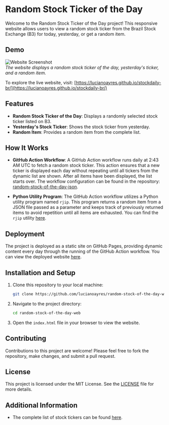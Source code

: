 # Random Stock Ticker of the Day

Welcome to the Random Stock Ticker of the Day project! This responsive website allows users to view a random stock ticker from the Brazil Stock Exchange (B3) for today, yesterday, or get a random item.

## Demo

![Website Screenshot](https://user-images.githubusercontent.com/XXXXXXX/screenshot.png)  
_The website displays a random stock ticker of the day, yesterday's ticker, and a random item._

To explore the live website, visit: [https://lucianoayres.github.io/stockdaily-br/](https://lucianoayres.github.io/stockdaily-br/)

## Features

-   **Random Stock Ticker of the Day**: Displays a randomly selected stock ticker listed on B3.
-   **Yesterday's Stock Ticker**: Shows the stock ticker from yesterday.
-   **Random Item**: Provides a random item from the complete list.

## How It Works

-   **GitHub Action Workflow**: A GitHub Action workflow runs daily at 2:43 AM UTC to fetch a random stock ticker. This action ensures that a new ticker is displayed each day without repeating until all tickers from the dynamic list are shown. After all items have been displayed, the list starts over. The workflow configuration can be found in the repository: [random-stock-of-the-day-json](https://github.com/lucianoayres/random-stock-of-the-day-json).

-   **Python Utility Program**: The GitHub Action workflow utilizes a Python utility program named `rjip`. This program returns a random item from a JSON file passed as a parameter and keeps track of previously returned items to avoid repetition until all items are exhausted. You can find the `rjip` utility [here](https://github.com/lucianoayres/rjip).

## Deployment

The project is deployed as a static site on GitHub Pages, providing dynamic content every day through the running of the GitHub Action workflow. You can view the deployed website [here](https://lucianoayres.github.io/stockdaily-br/).

## Installation and Setup

1. Clone this repository to your local machine:

    ```bash
    git clone https://github.com/lucianoayres/random-stock-of-the-day-web.git
    ```

2. Navigate to the project directory:

    ```bash
    cd random-stock-of-the-day-web
    ```

3. Open the `index.html` file in your browser to view the website.

## Contributing

Contributions to this project are welcome! Please feel free to fork the repository, make changes, and submit a pull request.

## License

This project is licensed under the MIT License. See the [LICENSE](LICENSE) file for more details.

## Additional Information

-   The complete list of stock tickers can be found [here](https://github.com/lucianoayres/brazil-stocks-tickers-json).

